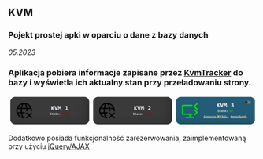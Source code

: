 ## KVM
### Pojekt prostej apki w oparciu o dane z bazy danych
*05.2023*
### Aplikacja pobiera informacje zapisane przez [KvmTracker](https://github.com/V0jcik/KvmStatuScript) do bazy i wyświetla ich aktualny stan przy przeładowaniu strony. 

![kvms](img/kvms.png)

Dodatkowo posiada funkcjonalność zarezerwowania, zaimplementowaną przy użyciu [jQuery/AJAX](script/script.js)
